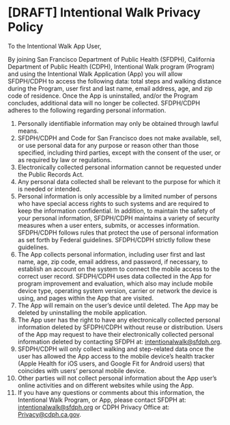 # [DRAFT] Intentional Walk Privacy Policy

To the Intentional Walk App User,

By joining San Francisco Department of Public Health (SFDPH), California Department of Public Health (CDPH), Intentional Walk program (Program) and using the Intentional Walk Application (App) you will allow SFDPH/CDPH to access the following data: total steps and walking distance during the Program, user first and last name, email address, age, and zip code of residence. Once the App is uninstalled, and/or the Program concludes, additional data will no longer be collected. SFDPH/CDPH adheres to the following regarding personal information.

1.  Personally identifiable information may only be obtained through lawful means.
2.  SFDPH/CDPH and Code for San Francisco does not make available, sell, or use personal data for any purpose or reason other than those specified, including third parties, except with the consent of the user, or as required by law or regulations.
3.  Electronically collected personal information cannot be requested under the Public Records Act.
4.  Any personal data collected shall be relevant to the purpose for which it is needed or intended.
5.  Personal information is only accessible by a limited number of persons who have special access rights to such systems and are required to keep the information confidential. In addition, to maintain the safety of your personal information, SFDPH/CDPH maintains a variety of security measures when a user enters, submits, or accesses information. SFDPH/CDPH follows rules that protect the use of personal information as set forth by Federal guidelines. SFDPH/CDPH strictly follow these guidelines.
6.  The App collects personal information, including user first and last name, age, zip code, email address, and password, if necessary, to establish an account on the system to connect the mobile access to the correct user record. SFDPH/CDPH uses data collected in the App for program improvement and evaluation, which also may include mobile device type, operating system version, carrier or network the device is using, and pages within the App that are visited.
7.  The App will remain on the user’s device until deleted. The App may be deleted by uninstalling the mobile application.
8.  The App user has the right to have any electronically collected personal information deleted by SFDPH/CDPH without reuse or distribution. Users of the App may request to have their electronically collected personal information deleted by contacting SFDPH at: intentionalwalk@sfdph.org.
9.  SFDPH/CDPH will only collect walking and step-related data once the user has allowed the App access to the mobile device’s health tracker (Apple Health for iOS users, and Google Fit for Android users) that coincides with users’ personal mobile device.
10. Other parties will not collect personal information about the App user’s online activities and on different websites while using the App.
11. If you have any questions or comments about this information, the Intentional Walk Program, or App, please contact SFDPH at: intentionalwalk@sfdph.org or CDPH Privacy Office at: Privacy@cdph.ca.gov.
